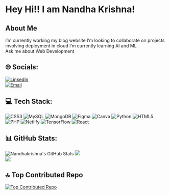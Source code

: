 # Hey Hi!! I am Nandha Krishna!

## About Me

I’m currently working my blog website 
I’m looking to collaborate on projects involving deployment in cloud 
I’m currently learning AI and ML  
Ask me about Web Development

## 🌐 Socials:

[![LinkedIn](https://img.shields.io/badge/LinkedIn-0077B5?style=for-the-badge&logo=linkedin&logoColor=white)](https://www.linkedin.com/in/nandha-krishna-5a614326a/)  
[![Email](https://img.shields.io/badge/Email-D14836?style=for-the-badge&logo=gmail&logoColor=white)](mailto:nandhakrishna004@gmail.com)

## 💻 Tech Stack:

![CSS3](https://img.shields.io/badge/CSS3-1572B6?style=for-the-badge&logo=css3&logoColor=white) 
![MySQL](https://img.shields.io/badge/MySQL-00000F?style=for-the-badge&logo=mysql&logoColor=white) 
![MongoDB](https://img.shields.io/badge/MongoDB-4EA94B?style=for-the-badge&logo=mongodb&logoColor=white) 
![Figma](https://img.shields.io/badge/Figma-F24E1E?style=for-the-badge&logo=figma&logoColor=white) 
![Canva](https://img.shields.io/badge/Canva-00C4CC?style=for-the-badge&logo=canva&logoColor=white) 
![Python](https://img.shields.io/badge/Python-3776AB?style=for-the-badge&logo=python&logoColor=white) 
![HTML5](https://img.shields.io/badge/HTML5-E34F26?style=for-the-badge&logo=html5&logoColor=white) 
![PHP](https://img.shields.io/badge/PHP-777BB4?style=for-the-badge&logo=php&logoColor=white) 
![Netlify](https://img.shields.io/badge/Netlify-00C7B7?style=for-the-badge&logo=netlify&logoColor=white) 
![TensorFlow](https://img.shields.io/badge/TensorFlow-FF6F00?style=for-the-badge&logo=tensorflow&logoColor=white) 
![React](https://img.shields.io/badge/React-61DAFB?style=for-the-badge&logo=react&logoColor=black)  

## 📊 GitHub Stats:

![Nandhakrishna's GitHub Stats](https://github-readme-stats.vercel.app/api?username=nandhakrishna10&show_icons=true&theme=radical)
![](https://github-readme-streak-stats.herokuapp.com/?user=nandhakrishna10&theme=dark&hide_border=false)<br/>
![](https://github-readme-stats.vercel.app/api/top-langs/?username=nandhakrishna10&theme=dark&hide_border=false&include_all_commits=false&count_private=false&layout=compact)

## 🔝 Top Contributed Repo

[![Top Contributed Repo](https://github-readme-stats.vercel.app/api/pin/?username=nandhakrishna10&repo=MERN-Blog-Website&theme=radical)](https://github.com/nandhakrishna10/MERN-Blog-Website)
